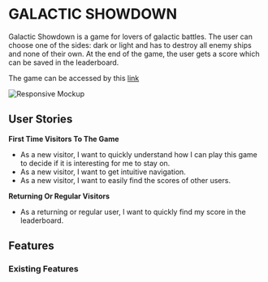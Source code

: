 # GALACTIC SHOWDOWN

Galactic Showdown is a game for lovers of galactic battles. The user can choose one of the sides: dark or light and has to destroy all enemy ships and none of their own. At the end of the game, the user gets a score which can be saved in the leaderboard.

The game can be accessed by this [link](https://bogdanovaiv.github.io/galactic-showdown/)

![Responsive Mockup](documentation/galactis-showdown-mockup.png)

## User Stories

__First Time Visitors To The Game__

- As a new visitor, I want to quickly understand how I can play this game to decide if it is interesting for me to stay on.
- As a new visitor, I want to get intuitive navigation.
- As a new visitor, I want to easily find the scores of other users.

__Returning Or Regular Visitors__

 - As a returning or regular user, I want to quickly find my score in the leaderboard.
 
 ## Features

### Existing Features